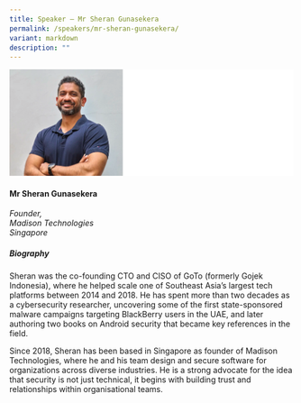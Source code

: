 ```yaml
---
title: Speaker – Mr Sheran Gunasekera
permalink: /speakers/mr-sheran-gunasekera/
variant: markdown
description: ""
---
```

![](/images/2025%20speakers/Sheran_Gunasekera.png)
#### **Mr Sheran Gunasekera**

*Founder, <br> Madison Technologies<br>Singapore*

##### **Biography**
Sheran was the co-founding CTO and CISO of GoTo (formerly Gojek Indonesia), where he helped scale one of Southeast Asia’s largest tech platforms between 2014 and 2018. He has spent more than two decades as a cybersecurity researcher, uncovering some of the first state-sponsored malware campaigns targeting BlackBerry users in the UAE, and later authoring two books on Android security that became key references in the field.

Since 2018, Sheran has been based in Singapore as founder of Madison Technologies, where he and his team design and secure software for organizations across diverse industries. He is a strong advocate for the idea that security is not just technical, it begins with building trust and relationships within organisational teams.